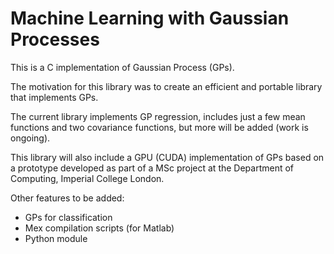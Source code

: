 Machine Learning with Gaussian Processes
====

This is a C implementation of Gaussian Process (GPs).

The motivation for this library was to create an efficient and portable library
that implements GPs.

The current library implements GP regression, includes just a few mean functions
and two covariance functions, but more will be added (work is ongoing).

This library will also include a GPU (CUDA) implementation of GPs based on a
prototype developed as part of a MSc project at the Department of Computing,
Imperial College London.

Other features to be added:
- GPs for classification
- Mex compilation scripts (for Matlab)
- Python module
